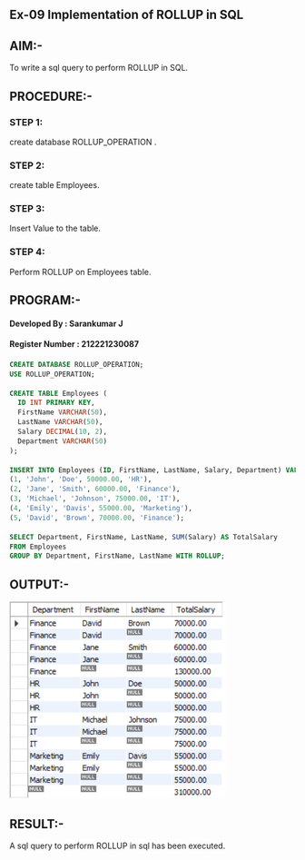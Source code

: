 ## Ex-09 Implementation of ROLLUP in SQL
## AIM:-
To write a sql query to perform ROLLUP in SQL.

## PROCEDURE:-
### STEP 1:
create database ROLLUP_OPERATION .

### STEP 2:
create table Employees.

### STEP 3:
Insert Value to the table.

### STEP 4:
Perform ROLLUP on Employees table.

## PROGRAM:-
#### Developed By : Sarankumar J
#### Register Number : 212221230087
```sql
CREATE DATABASE ROLLUP_OPERATION;
USE ROLLUP_OPERATION;

CREATE TABLE Employees (
  ID INT PRIMARY KEY,
  FirstName VARCHAR(50),
  LastName VARCHAR(50),
  Salary DECIMAL(10, 2),
  Department VARCHAR(50)
);

INSERT INTO Employees (ID, FirstName, LastName, Salary, Department) VALUES
(1, 'John', 'Doe', 50000.00, 'HR'),
(2, 'Jane', 'Smith', 60000.00, 'Finance'),
(3, 'Michael', 'Johnson', 75000.00, 'IT'),
(4, 'Emily', 'Davis', 55000.00, 'Marketing'),
(5, 'David', 'Brown', 70000.00, 'Finance');

SELECT Department, FirstName, LastName, SUM(Salary) AS TotalSalary
FROM Employees
GROUP BY Department, FirstName, LastName WITH ROLLUP;
```
## OUTPUT:-
![git](./op.png)

## RESULT:-
A sql query to perform ROLLUP in sql has been executed.
